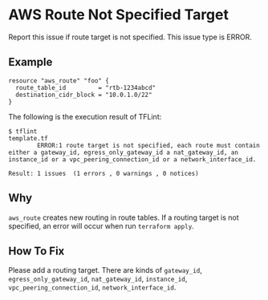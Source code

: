 # AWS Route Not Specified Target
Report this issue if route target is not specified. This issue type is ERROR.

## Example
```
resource "aws_route" "foo" {
  route_table_id         = "rtb-1234abcd"
  destination_cidr_block = "10.0.1.0/22"
}
```

The following is the execution result of TFLint:


```
$ tflint
template.tf
        ERROR:1 route target is not specified, each route must contain either a gateway_id, egress_only_gateway_id a nat_gateway_id, an instance_id or a vpc_peering_connection_id or a network_interface_id.

Result: 1 issues  (1 errors , 0 warnings , 0 notices)
```

## Why
`aws_route` creates new routing in route tables. If a routing target is not specified, an error will occur when run `terraform apply`.

## How To Fix
Please add a routing target. There are kinds of `gateway_id`, `egress_only_gateway_id`, `nat_gateway_id`, `instance_id`, `vpc_peering_connection_id`, `network_interface_id`.
